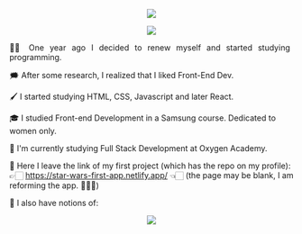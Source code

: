 
<p align="center"> <img src='https://user-images.githubusercontent.com/75947904/186741777-3ac48eb8-b626-4d4e-8095-5d1ed6742162.png'
 /> </p>

<p align="center"> <img src="https://user-images.githubusercontent.com/75947904/184090388-5ce01375-df1f-4cbd-a5f9-91db2a32e63b.png"/></p>


<p align="justify">
👶🏻 One year ago I decided to renew myself and started studying programming.

🗯️ After some research, I realized that I liked Front-End Dev. 

🖌️ I started studying HTML, CSS, Javascript and later React.
  
🎓 I studied Front-end Development in a Samsung course. Dedicated to women only.

📝 I'm currently studying Full Stack Development at Oxygen Academy.

📌 Here I leave the link of my first project (which has the repo on my profile): 👉🏻 https://star-wars-first-app.netlify.app/ 👈🏻 (the page may be blank, I am reforming the app. 👷🏻‍♀️)
  
🔎 I also have notions of:  
</p>

<p align="center"> <img src="https://user-images.githubusercontent.com/75947904/184091214-fc09828f-2d43-4804-902e-68cc68a62cde.png"/></p>


